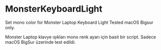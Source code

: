 # MonsterKeyboardLight
Set mono color for Monster Laptop Keyboard Light
Tested macOS Bigsur only.

Monster Laptop klavye ışıkları mono renk ayarı için basit bir script. Sadece macOS BigSur üzerinde test edildi.
